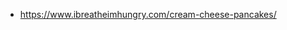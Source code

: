 * https://www.ibreatheimhungry.com/cream-cheese-pancakes/
<!--stackedit_data:
eyJoaXN0b3J5IjpbLTEzMzkyMDcyMTddfQ==
-->
